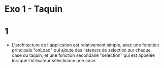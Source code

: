 # Exo 1 - Taquin
# 1
- L'architecture de l'application est relativement simple, avec une fonction principale "onLoad" qui ajoute des listeners de sélection sur chaque case du taquin, et une fonction secondaire "selection" qui est appelée lorsque l'utilisateur sélectionne une case.